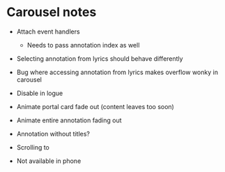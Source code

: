 # Carousel notes

* Attach event handlers
    * Needs to pass annotation index as well

* Selecting annotation from lyrics should behave differently

* Bug where accessing annotation from lyrics makes overflow wonky in carousel

* Disable in logue

* Animate portal card fade out (content leaves too soon)
* Animate entire annotation fading out

* Annotation without titles?

* Scrolling to

* Not available in phone
